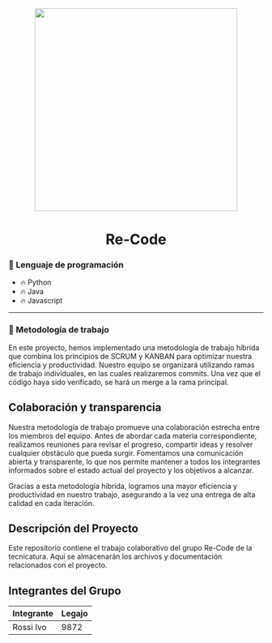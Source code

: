 <div id="header" align="center">
    <img src="https://media.giphy.com/media/2IudUHdI075HL02Pkk/giphy.gif" width="400"/ autoplay>
    <br>
    <h1 align="center">
        Re-Code
    </h1>
</div>

### :page_with_curl: Lenguaje de programación

- :fire: Python
- :fire: Java
- :fire: Javascript

---

### :raised_hands: Metodología de trabajo

En este proyecto, hemos implementado una metodología de trabajo híbrida que combina los principios de SCRUM y KANBAN para optimizar nuestra eficiencia y productividad.  Nuestro equipo se organizará utilizando ramas de trabajo individuales, en las cuales realizaremos commits.  Una vez que el código haya sido verificado, se hará un merge a la rama principal.

Colaboración y transparencia
-----------------------------

Nuestra metodología de trabajo promueve una colaboración estrecha entre los miembros del equipo.  Antes de abordar cada materia correspondiente, realizamos reuniones para revisar el progreso, compartir ideas y resolver cualquier obstáculo que pueda surgir.  Fomentamos una comunicación abierta y transparente, lo que nos permite mantener a todos los integrantes informados sobre el estado actual del proyecto y los objetivos a alcanzar.

Gracias a esta metodología híbrida, logramos una mayor eficiencia y productividad en nuestro trabajo, asegurando a la vez una entrega de alta calidad en cada iteración.

## Descripción del Proyecto

Este repositorio contiene el trabajo colaborativo del grupo Re-Code de la tecnicatura.  Aquí se almacenarán los archivos y documentación relacionados con el proyecto.

## Integrantes del Grupo

| Integrante | Legajo |
|------------|--------|
| Rossi Ivo  |  9872  |



